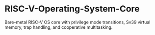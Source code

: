 # RISC-V-Operating-System-Core
Bare-metal RISC-V OS core with privilege mode transitions, Sv39 virtual memory, trap handling, and cooperative multitasking.
